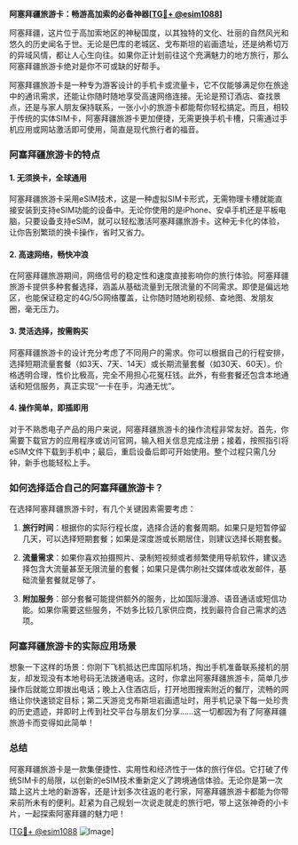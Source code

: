 **阿塞拜疆旅游卡：畅游高加索的必备神器[[TG💪+ @esim1088](https://t.me/s/esim1088)]**

阿塞拜疆，这片位于高加索地区的神秘国度，以其独特的文化、壮丽的自然风光和悠久的历史闻名于世。无论是巴库的老城区、戈布斯坦的岩画遗址，还是纳希切万的异域风情，都让人心生向往。如果你正计划前往这个充满魅力的地方旅行，那么阿塞拜疆旅游卡绝对是你不可或缺的好帮手。

阿塞拜疆旅游卡是一种专为游客设计的手机卡或流量卡，它不仅能够满足你在旅途中的通讯需求，还能让你随时随地享受高速网络连接。无论是预订酒店、查找景点，还是与家人朋友保持联系，一张小小的旅游卡都能帮你轻松搞定。而且，相较于传统的实体SIM卡，阿塞拜疆旅游卡更加便捷，无需更换手机卡槽，只需通过手机应用或网站激活即可使用，简直是现代旅行者的福音。

### **阿塞拜疆旅游卡的特点**

#### **1. 无须换卡，全球通用**
阿塞拜疆旅游卡采用eSIM技术，这是一种虚拟SIM卡形式，无需物理卡槽就能直接安装到支持eSIM功能的设备中。无论你使用的是iPhone、安卓手机还是平板电脑，只要设备支持eSIM，就可以轻松激活阿塞拜疆旅游卡。这种无卡化的体验，让你告别繁琐的换卡操作，省时又省力。

#### **2. 高速网络，畅快冲浪**
在阿塞拜疆旅游期间，网络信号的稳定性和速度直接影响你的旅行体验。阿塞拜疆旅游卡提供多种套餐选择，涵盖从基础流量到无限流量的不同需求。即使是偏远地区，也能保证稳定的4G/5G网络覆盖，让你随时随地刷视频、查地图、发朋友圈，毫无压力。

#### **3. 灵活选择，按需购买**
阿塞拜疆旅游卡的设计充分考虑了不同用户的需求。你可以根据自己的行程安排，选择短期流量套餐（如3天、7天、14天）或长期流量套餐（如30天、60天）。价格透明合理，性价比极高，完全不用担心花冤枉钱。此外，有些套餐还包含本地通话和短信服务，真正实现“一卡在手，沟通无忧”。

#### **4. 操作简单，即插即用**
对于不熟悉电子产品的用户来说，阿塞拜疆旅游卡的操作流程非常友好。首先，你需要下载官方的应用程序或访问官网，输入相关信息完成注册；接着，按照指引将eSIM文件下载到手机中；最后，重启设备后即可开始使用。整个过程只需几分钟，新手也能轻松上手。

### **如何选择适合自己的阿塞拜疆旅游卡？**

在选择阿塞拜疆旅游卡时，有几个关键因素需要考虑：

1. **旅行时间**：根据你的实际行程长度，选择合适的套餐周期。如果只是短暂停留几天，可以选择短期套餐；如果是深度游或长期居住，则建议选择长期套餐。
   
2. **流量需求**：如果你喜欢拍摄照片、录制短视频或者频繁使用导航软件，建议选择包含大流量甚至无限流量的套餐；如果只是偶尔刷社交媒体或收发邮件，基础流量套餐就足够了。

3. **附加服务**：部分套餐可能提供额外的服务，比如国际漫游、语音通话或短信功能。如果你需要这些服务，不妨多比较几家供应商，找到最符合自己需求的选项。

### **阿塞拜疆旅游卡的实际应用场景**

想象一下这样的场景：你刚下飞机抵达巴库国际机场，掏出手机准备联系接机的朋友，却发现没有本地号码无法拨通电话。这时，你拿出阿塞拜疆旅游卡，简单几步操作后就能立即拨出电话；晚上入住酒店后，打开地图搜索附近的餐厅，流畅的网络让你快速锁定目标；第二天游览戈布斯坦岩画遗址时，用手机记录下每一处珍贵的历史遗迹，并即时上传到社交平台与朋友们分享……这一切都因为有了阿塞拜疆旅游卡而变得如此简单！

### **总结**

阿塞拜疆旅游卡是一款集便捷性、实用性和经济性于一体的旅行伴侣。它打破了传统SIM卡的局限，以创新的eSIM技术重新定义了跨境通信体验。无论你是第一次踏上这片土地的新游客，还是计划多次往返的老行家，阿塞拜疆旅游卡都能为你带来前所未有的便利。赶紧为自己规划一次说走就走的旅行吧，带上这张神奇的小卡片，一起探索阿塞拜疆的魅力吧！

[[TG💪+ @esim1088](https://t.me/s/esim1088) ![Image](https://i.postimg.cc/4NQfJmqS/Snipaste-2025-05-13-00-14-12.png)]